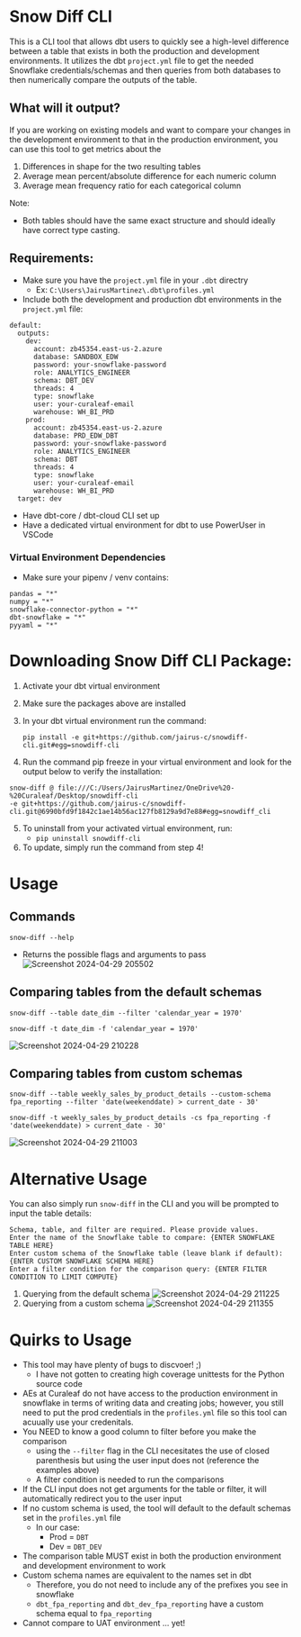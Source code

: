 # Snow Diff CLI

This is a CLI tool that allows dbt users to quickly see a high-level difference between a table that exists in both the production and development environments. It utilizes the dbt ```project.yml``` file to get the needed Snowflake credentials/schemas and 
then queries from both databases to then numerically compare the outputs of the table. 

## What will it output?

If you are working on existing models and want to compare your changes in the development environment to that in the production environment, you can use this tool to get metrics about the
1. Differences in shape for the two resulting tables
2. Average mean percent/absolute difference for each numeric column
3. Average mean frequency ratio for each categorical column

Note:
- Both tables should have the same exact structure and should ideally have correct type casting.

## Requirements:
- Make sure you have the ```project.yml``` file in your ```.dbt``` directry
  - Ex: ```C:\Users\JairusMartinez\.dbt\profiles.yml```
- Include both the development and production dbt environments in the ```project.yml``` file:

```{YAML}
default:
  outputs:
    dev:
      account: zb45354.east-us-2.azure
      database: SANDBOX_EDW
      password: your-snowflake-password
      role: ANALYTICS_ENGINEER
      schema: DBT_DEV
      threads: 4
      type: snowflake
      user: your-curaleaf-email
      warehouse: WH_BI_PRD
    prod:
      account: zb45354.east-us-2.azure
      database: PRD_EDW_DBT
      password: your-snowflake-password
      role: ANALYTICS_ENGINEER
      schema: DBT
      threads: 4
      type: snowflake
      user: your-curaleaf-email
      warehouse: WH_BI_PRD
  target: dev
```
- Have dbt-core / dbt-cloud CLI set up
- Have a dedicated virtual environment for dbt to use PowerUser in VSCode

### Virtual Environment Dependencies
- Make sure your pipenv / venv contains:
```
pandas = "*"
numpy = "*"
snowflake-connector-python = "*"
dbt-snowflake = "*"
pyyaml = "*"
```

# Downloading Snow Diff CLI Package:
1. Activate your dbt virtual environment
2. Make sure the packages above are installed
3. In your dbt virtual environment run the command:
   
   ```
   pip install -e git+https://github.com/jairus-c/snowdiff-cli.git#egg=snowdiff-cli
   ```
5. Run the command pip freeze in your virtual environment and look for the output below to verify the installation:
  ```
  snow-diff @ file:///C:/Users/JairusMartinez/OneDrive%20-%20Curaleaf/Desktop/snowdiff-cli
  -e git+https://github.com/jairus-c/snowdiff-cli.git@6990bfd9f1842c1ae14b56ac127fb8129a9d7e88#egg=snowdiff_cli
  ```
5. To uninstall from your activated virtual environment, run:
   - ```pip uninstall snowdiff-cli```
6. To update, simply run the command from step 4!
  
# Usage
## Commands
```
snow-diff --help
```
- Returns the possible flags and arguments to pass
  ![Screenshot 2024-04-29 205502](https://github.com/jairus-c/snowdiff-cli/assets/165701889/2a6c1106-cd9f-4e2c-85ac-7dbe1b52c3ec)

## Comparing tables from the default schemas
```
snow-diff --table date_dim --filter 'calendar_year = 1970'
```
```
snow-diff -t date_dim -f 'calendar_year = 1970'
```
![Screenshot 2024-04-29 210228](https://github.com/jairus-c/snowdiff-cli/assets/165701889/bcdc848b-fc63-4824-a2b0-49fb47ae24fd)

## Comparing tables from custom schemas
```
snow-diff --table weekly_sales_by_product_details --custom-schema fpa_reporting --filter 'date(weekenddate) > current_date - 30'
```
```
snow-diff -t weekly_sales_by_product_details -cs fpa_reporting -f 'date(weekenddate) > current_date - 30'
```
![Screenshot 2024-04-29 211003](https://github.com/jairus-c/snowdiff-cli/assets/165701889/04449241-e483-4fac-a950-220617a640bb)

# Alternative Usage
You can also simply run ```snow-diff``` in the CLI and you will be prompted to input the table details:

```
Schema, table, and filter are required. Please provide values.
Enter the name of the Snowflake table to compare: {ENTER SNOWFLAKE TABLE HERE}
Enter custom schema of the Snowflake table (leave blank if default): {ENTER CUSTOM SNOWFLAKE SCHEMA HERE}
Enter a filter condition for the comparison query: {ENTER FILTER CONDITION TO LIMIT COMPUTE}
```

1. Querying from the default schema
![Screenshot 2024-04-29 211225](https://github.com/jairus-c/snowdiff-cli/assets/165701889/9a479e66-5381-479b-aecf-b3d530bf8073)
2. Querying from a custom schema
![Screenshot 2024-04-29 211355](https://github.com/jairus-c/snowdiff-cli/assets/165701889/b6b8b87d-5b73-45a8-983c-6990f4b0e693)

# Quirks to Usage
- This tool may have plenty of bugs to discvoer! ;)
  - I have not gotten to creating high coverage unittests for the Python source code
- AEs at Curaleaf do not have access to the production environment in snowflake in terms of writing data and creating jobs; however, you still need to put the prod credentials in the ```profiles.yml``` file so this tool can acuually use your credenitals.
- You NEED to know a good column to filter before you make the comparison
  - using the ```--filter``` flag in the CLI necesitates the use of closed parenthesis but using the user input does not (reference the examples above)
  - A filter condition is needed to run the comparisons
- If the CLI input does not get arguments for the table or filter, it will automatically redirect you to the user input
- If no custom schema is used, the tool will default to the default schemas set in the ```profiles.yml``` file
  - In our case:
      - Prod = ```DBT```
      - Dev = ```DBT_DEV```
- The comparison table MUST exist in both the production environment and development environment to work
- Custom schema names are equivalent to the names set in dbt
  - Therefore, you do not need to include any of the prefixes you see in snowflake
  - ```dbt_fpa_reporting``` and ```dbt_dev_fpa_reporting``` have a custom schema equal to ```fpa_reporting```
- Cannot compare to UAT environment ... yet!


